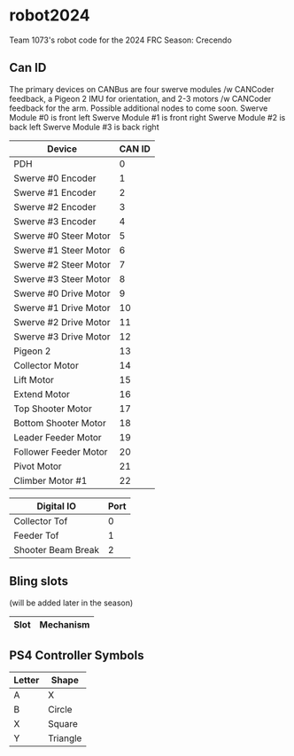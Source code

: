 # robot2024

Team 1073's robot code for the 2024 FRC Season: Crecendo

## Can ID

The primary devices on CANBus are four swerve modules /w CANCoder feedback, a Pigeon 2 IMU for orientation, and 2-3 motors /w CANCoder feedback for the arm. Possible additional nodes to come soon.
Swerve Module #0 is front left
Swerve Module #1 is front right
Swerve Module #2 is back left
Swerve Module #3 is back right

| Device                | CAN ID |
| --------------------- | ------ |
| PDH                   |   0    |
| Swerve #0 Encoder     |   1    |
| Swerve #1 Encoder     |   2    |
| Swerve #2 Encoder     |   3    |
| Swerve #3 Encoder     |   4    |
| Swerve #0 Steer Motor |   5    |
| Swerve #1 Steer Motor |   6    |
| Swerve #2 Steer Motor |   7    |
| Swerve #3 Steer Motor |   8    |
| Swerve #0 Drive Motor |   9    |
| Swerve #1 Drive Motor |  10    |
| Swerve #2 Drive Motor |  11    |
| Swerve #3 Drive Motor |  12    |
| Pigeon 2              |  13    |
| Collector Motor       |  14    |
| Lift Motor            |  15    |
| Extend Motor          |  16    |
| Top Shooter Motor     |  17    |
| Bottom Shooter Motor  |  18    |
| Leader Feeder Motor   |  19    |
| Follower Feeder Motor |  20    |
| Pivot Motor           |  21    |
| Climber Motor #1      |  22    |

| Digital IO            | Port   |
| --------------------- | ------ |
| Collector Tof         |   0    |
| Feeder Tof            |   1    |
| Shooter Beam Break    |   2    |



## Bling slots
(will be added later in the season)

| Slot | Mechanism |
| ---- | --------- |


## PS4 Controller Symbols

| Letter | Shape    |
| ------ | -------- |
|   A    |   X      |
|   B    | Circle   |
|   X    | Square   |
|   Y    | Triangle |
